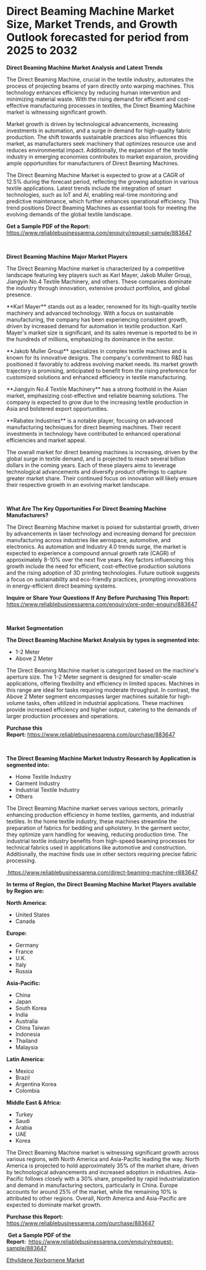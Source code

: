 <p><h1>Direct Beaming Machine Market Size, Market Trends, and Growth Outlook forecasted for period from 2025 to 2032</h1></p><p><strong>Direct Beaming Machine Market Analysis and Latest Trends</strong></p>
<p><p>The Direct Beaming Machine, crucial in the textile industry, automates the process of projecting beams of yarn directly onto warping machines. This technology enhances efficiency by reducing human intervention and minimizing material waste. With the rising demand for efficient and cost-effective manufacturing processes in textiles, the Direct Beaming Machine market is witnessing significant growth.</p><p>Market growth is driven by technological advancements, increasing investments in automation, and a surge in demand for high-quality fabric production. The shift towards sustainable practices also influences this market, as manufacturers seek machinery that optimizes resource use and reduces environmental impact. Additionally, the expansion of the textile industry in emerging economies contributes to market expansion, providing ample opportunities for manufacturers of Direct Beaming Machines.</p><p>The Direct Beaming Machine Market is expected to grow at a CAGR of 12.5% during the forecast period, reflecting the growing adoption in various textile applications. Latest trends include the integration of smart technologies, such as IoT and AI, enabling real-time monitoring and predictive maintenance, which further enhances operational efficiency. This trend positions Direct Beaming Machines as essential tools for meeting the evolving demands of the global textile landscape.</p></p>
<p><strong>Get a Sample PDF of the Report:&nbsp;</strong> <a href="https://www.reliablebusinessarena.com/enquiry/request-sample/883647?utm_campaign=2445&utm_medium=2&utm_source=Github&utm_content=ia&utm_term=28022025&utm_id=direct-beaming-machine">https://www.reliablebusinessarena.com/enquiry/request-sample/883647</a></p>
<p>&nbsp;</p>
<p><strong>Direct Beaming Machine Major Market Players</strong></p>
<p><p>The Direct Beaming Machine market is characterized by a competitive landscape featuring key players such as Karl Mayer, Jakob Muller Group, Jiangyin No.4 Textile Machinery, and others. These companies dominate the industry through innovation, extensive product portfolios, and global presence.</p><p>**Karl Mayer** stands out as a leader, renowned for its high-quality textile machinery and advanced technology. With a focus on sustainable manufacturing, the company has been experiencing consistent growth, driven by increased demand for automation in textile production. Karl Mayer's market size is significant, and its sales revenue is reported to be in the hundreds of millions, emphasizing its dominance in the sector.</p><p>**Jakob Muller Group** specializes in complex textile machines and is known for its innovative designs. The company's commitment to R&D has positioned it favorably to address evolving market needs. Its market growth trajectory is promising, anticipated to benefit from the rising preference for customized solutions and enhanced efficiency in textile manufacturing.</p><p>**Jiangyin No.4 Textile Machinery** has a strong foothold in the Asian market, emphasizing cost-effective and reliable beaming solutions. The company is expected to grow due to the increasing textile production in Asia and bolstered export opportunities.</p><p>**Rabatex Industries** is a notable player, focusing on advanced manufacturing techniques for direct beaming machines. Their recent investments in technology have contributed to enhanced operational efficiencies and market appeal.</p><p>The overall market for direct beaming machines is increasing, driven by the global surge in textile demand, and is projected to reach several billion dollars in the coming years. Each of these players aims to leverage technological advancements and diversify product offerings to capture greater market share. Their continued focus on innovation will likely ensure their respective growth in an evolving market landscape.</p></p>
<p>&nbsp;</p>
<p><strong>What Are The Key Opportunities For Direct Beaming Machine Manufacturers?</strong></p>
<p><p>The Direct Beaming Machine market is poised for substantial growth, driven by advancements in laser technology and increasing demand for precision manufacturing across industries like aerospace, automotive, and electronics. As automation and Industry 4.0 trends surge, the market is expected to experience a compound annual growth rate (CAGR) of approximately 8-10% over the next five years. Key factors influencing this growth include the need for efficient, cost-effective production solutions and the rising adoption of 3D printing technologies. Future outlook suggests a focus on sustainability and eco-friendly practices, prompting innovations in energy-efficient direct beaming systems.</p></p>
<p><strong>Inquire or Share Your Questions If Any Before Purchasing This Report:</strong> <a href="https://www.reliablebusinessarena.com/enquiry/pre-order-enquiry/883647?utm_campaign=2445&utm_medium=2&utm_source=Github&utm_content=ia&utm_term=28022025&utm_id=direct-beaming-machine">https://www.reliablebusinessarena.com/enquiry/pre-order-enquiry/883647</a></p>
<p>&nbsp;</p>
<p><strong>Market Segmentation</strong></p>
<p><strong>The Direct Beaming Machine Market Analysis by types is segmented into:</strong></p>
<p><ul><li>1-2 Meter</li><li>Above 2 Meter</li></ul></p>
<p><p>The Direct Beaming Machine market is categorized based on the machine's aperture size. The 1-2 Meter segment is designed for smaller-scale applications, offering flexibility and efficiency in limited spaces. Machines in this range are ideal for tasks requiring moderate throughput. In contrast, the Above 2 Meter segment encompasses larger machines suitable for high-volume tasks, often utilized in industrial applications. These machines provide increased efficiency and higher output, catering to the demands of larger production processes and operations.</p></p>
<p><strong>Purchase this Report:&nbsp;</strong><a href="https://www.reliablebusinessarena.com/purchase/883647?utm_campaign=2445&utm_medium=2&utm_source=Github&utm_content=ia&utm_term=28022025&utm_id=direct-beaming-machine">https://www.reliablebusinessarena.com/purchase/883647</a></p>
<p>&nbsp;</p>
<p><strong>The Direct Beaming Machine Market Industry Research by Application is segmented into:</strong></p>
<p><ul><li>Home Textile Industry</li><li>Garment Industry</li><li>Industrial Textile Industry</li><li>Others</li></ul></p>
<p><p>The Direct Beaming Machine market serves various sectors, primarily enhancing production efficiency in home textiles, garments, and industrial textiles. In the home textile industry, these machines streamline the preparation of fabrics for bedding and upholstery. In the garment sector, they optimize yarn handling for weaving, reducing production time. The industrial textile industry benefits from high-speed beaming processes for technical fabrics used in applications like automotive and construction. Additionally, the machine finds use in other sectors requiring precise fabric processing.</p></p>
<p><a href="https://www.reliablebusinessarena.com/direct-beaming-machine-r883647?utm_campaign=2445&utm_medium=2&utm_source=Github&utm_content=ia&utm_term=28022025&utm_id=direct-beaming-machine">&nbsp;https://www.reliablebusinessarena.com/direct-beaming-machine-r883647</a></p>
<p><strong>In terms of Region, the Direct Beaming Machine Market Players available by Region are:</strong></p>
<p>
    <p> <strong> North America: </strong>
        <ul>
            <li>United States</li>
            <li>Canada</li>
        </ul>
        </p> 
    <p> <strong> Europe: </strong>
        <ul>
            <li>Germany</li>
            <li>France</li>
            <li>U.K.</li>
            <li>Italy</li>
            <li>Russia</li>
        </ul>
        </p> 
    <p> <strong> Asia-Pacific: </strong>
        <ul>
            <li>China</li>
            <li>Japan</li>
            <li>South Korea</li>
            <li>India</li>
            <li>Australia</li>
            <li>China Taiwan</li>
            <li>Indonesia</li>
            <li>Thailand</li>
            <li>Malaysia</li>
        </ul>
        </p> 
    <p> <strong> Latin America: </strong>
        <ul>
            <li>Mexico</li>
            <li>Brazil</li>
            <li>Argentina Korea</li>
            <li>Colombia</li>
        </ul>
        </p> 
    <p> <strong> Middle East & Africa: </strong>
        <ul>
            <li>Turkey</li>
            <li>Saudi</li>
            <li>Arabia</li>
            <li>UAE</li>
            <li>Korea</li>
        </ul>
    </p>
    </p>
<p><p>The Direct Beaming Machine market is witnessing significant growth across various regions, with North America and Asia-Pacific leading the way. North America is projected to hold approximately 35% of the market share, driven by technological advancements and increased adoption in industries. Asia-Pacific follows closely with a 30% share, propelled by rapid industrialization and demand in manufacturing sectors, particularly in China. Europe accounts for around 25% of the market, while the remaining 10% is attributed to other regions. Overall, North America and Asia-Pacific are expected to dominate market growth.</p></p>
<p><strong>Purchase this Report: </strong><a href="https://www.reliablebusinessarena.com/purchase/883647?utm_campaign=2445&utm_medium=2&utm_source=Github&utm_content=ia&utm_term=28022025&utm_id=direct-beaming-machine">https://www.reliablebusinessarena.com/purchase/883647</a></p>
<p>&nbsp;<strong>Get a Sample PDF of the Report:&nbsp;&nbsp;</strong><a href="https://www.reliablebusinessarena.com/enquiry/request-sample/883647?utm_campaign=2445&utm_medium=2&utm_source=Github&utm_content=ia&utm_term=28022025&utm_id=direct-beaming-machine">https://www.reliablebusinessarena.com/enquiry/request-sample/883647</a></p>
<p><strong></strong></p>
<p><p><a href="https://github.com/Chiragrp22/Market-Research-Report-List-7/blob/main/ethylidene-norbornene-market.md?utm_campaign=2445&utm_medium=2&utm_source=Github&utm_content=ia&utm_term=28022025&utm_id=direct-beaming-machine">Ethylidene Norbornene Market</a></p></p>